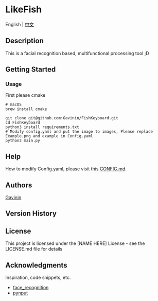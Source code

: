# LikeFish

English | [中文](docs%2FREADME_ZH.md)

## Description

This is a facial recognition based, multifunctional processing tool ;D

## Getting Started

### Usage

First please cmake
```shell
# macOS
brew install cmake
```

```shell
git clone git@github.com:Gavinin/FishKeyboard.git
cd FishKeyboard
python3 install requirements.txt
# Modify config.yaml and put the image to images, Please replace Example.png and example in Config.yaml
python3 main.py
```

## Help
How to modify Config.yaml, please visit this [CONFIG.md](docs%2FCONFIG.md).



## Authors

[Gavinin](https://github.com/Gavinin)

## Version History

## License

This project is licensed under the [NAME HERE] License - see the LICENSE.md file for details

## Acknowledgments

Inspiration, code snippets, etc.
* [face_recognition](https://github.com/ageitgey/face_recognition)
* [pynput](https://pynput.readthedocs.io/en/latest/index.html)


